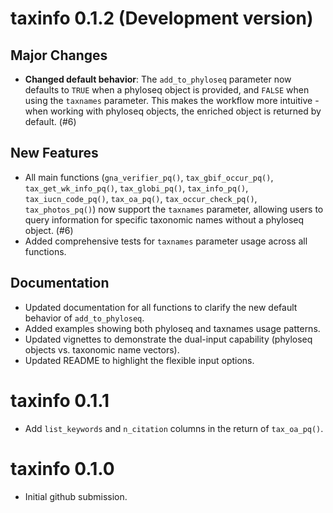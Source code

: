 # taxinfo 0.1.2 (Development version)

## Major Changes

- **Changed default behavior**: The `add_to_phyloseq` parameter now defaults to `TRUE` when a phyloseq object is provided, and `FALSE` when using the `taxnames` parameter. This makes the workflow more intuitive - when working with phyloseq objects, the enriched object is returned by default. (#6)

## New Features

- All main functions (`gna_verifier_pq()`, `tax_gbif_occur_pq()`, `tax_get_wk_info_pq()`, `tax_globi_pq()`, `tax_info_pq()`, `tax_iucn_code_pq()`, `tax_oa_pq()`, `tax_occur_check_pq()`, `tax_photos_pq()`) now support the `taxnames` parameter, allowing users to query information for specific taxonomic names without a phyloseq object. (#6)
- Added comprehensive tests for `taxnames` parameter usage across all functions.

## Documentation

- Updated documentation for all functions to clarify the new default behavior of `add_to_phyloseq`.
- Added examples showing both phyloseq and taxnames usage patterns.
- Updated vignettes to demonstrate the dual-input capability (phyloseq objects vs. taxonomic name vectors).
- Updated README to highlight the flexible input options.

# taxinfo 0.1.1

- Add `list_keywords` and `n_citation` columns in the return of `tax_oa_pq()`.

# taxinfo 0.1.0

* Initial github submission.
